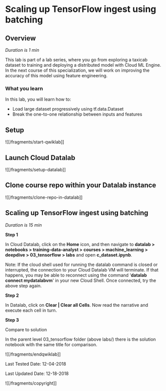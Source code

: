 # Scaling up TensorFlow ingest using batching


## Overview

*Duration is 1 min*


This lab is part of a lab series, where you go from exploring a taxicab dataset to training and deploying a distributed model with Cloud ML Engine. In the next course of this specialization, we will work on improving the accuracy of this model using feature engineering.

### What you learn

In this lab, you will learn how to:

* Load large dataset progressively using tf.data.Dataset
* Break the one-to-one relationship between inputs and features


## Setup


![[/fragments/start-qwiklab]]


## Launch Cloud Datalab


![[/fragments/setup-datalab]]


## Clone course repo within your Datalab instance


![[/fragments/clone-repo-in-datalab]]


## Scaling up TensorFlow ingest using batching

*Duration is 15 min*


__Step 1__

In Cloud Datalab, click on the __Home__ icon, and then navigate to __datalab \> notebooks \> training-data-analyst \> courses \> machine\_learning \> deepdive \> 03\_tensorflow \> labs__ and open __c\_dataset.ipynb__.

<aside class="warning"><p>Note: If the cloud shell used for running the datalab command is closed or interrupted, the connection to your Cloud Datalab VM will terminate. If that happens, you may be able to reconnect using the command ‘<strong>datalab connect mydatalabvm</strong>&#39; in your new Cloud Shell. Once connected, try the above step again.</p>
</aside>

__Step 2__

In Datalab, click on __Clear | Clear all Cells__. Now read the narrative and execute each cell in turn.

__Step 3__

Compare to solution

In the parent level 03\_tensorflow folder (above labs/) there is the solution notebook with the same title for comparison.

![[/fragments/endqwiklab]]

Last Tested Date: 12-04-2018

Last Updated Date: 12-18-2018

![[/fragments/copyright]]
